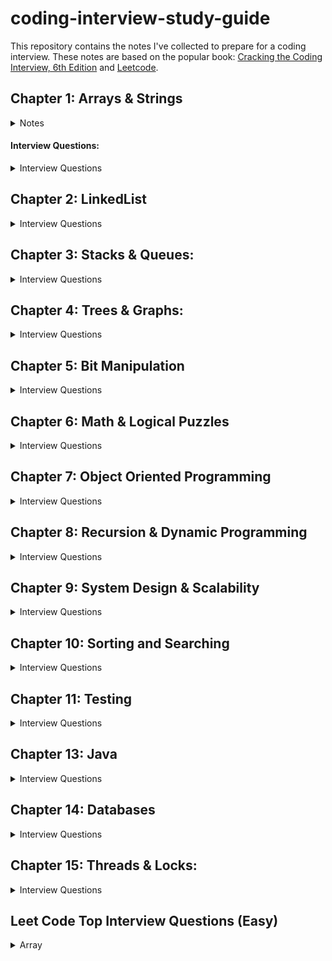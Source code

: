 # coding-interview-study-guide 
  
This repository contains the notes I've collected to prepare for a coding interview. These notes are based on the popular book: [Cracking the Coding Interview, 6th Edition](https://www.amazon.com/Cracking-Coding-Interview-Programming-Questions/dp/0984782850) and [Leetcode](https://leetcode.com/explore/interview/card/top-interview-questions-easy/). 

## Chapter 1: Arrays & Strings
<details>
 <summary>Notes</summary> 
  
 #### Hash Tables: A data structure that maps keys to values for highly efficient look up.
 
#### ArrayLists & Resizable Arrays   
   
#### StringBuilder 
#### Supplemental Topics: 
  + ##### Enumeration vs. Iterator  
  + ##### Collection Interface 
 </details> 

 #### Interview Questions: 
 <details> 
 <summary>Interview Questions</summary> 
 
  <details>
    <summary>1.1 IsUnique</summary>
    
  ```
  Approach 1: Brute Force
Run 2 loops with variables i and j. Compare string at i and j. If they become equal at any point, return false. 
for (int i=0; i < str.length() - 1; i++)
    for ( int j=i+1; j<str.length(); j++)
        if(str[i] == str[j]) return false;
TC: O(n’2), SC: O(1)
Approach 2: Sorting
Convert the string to char array for sorting. Use Arrays.sort() that gives O(nlgn) performance. Check array if any neighboring chars are identical. 
Arrays.sort(str.toCharArray());
for(int i=0; i < str.length() - 1; i++)
    if(str[i+1] == str[i]) return false;
return true;
TC: O(nlgn)-merge sort ST: O(n)-merge sort.
Approach 3: Use Extra Data Structure: Array (ASCII chars)
TC: O(n) or O(1 or c); SP: O(n or c=128)
Assuming ASCII chars, create an array of boolean values, where the flag at i indicates whether char. at i in the alphabet is contained in the string. The second time you see this char. You can immediately return false. Also, you can’t form a string of 280 unique chars out of 128 char alphabet. 
boolean isUniqueChars(String str) {
if (str.length() > 128) return false;

boolean[] char_set = new boolean [128]];
for(int i = 0; i < str.length(); i++){
int val = str.charAt(i); // get ascii value
if (char_set[val]) return false; // already found this char in string
char_set[val] = true;
}
return true;
}
Unicode: 2^(16): 4 bytes = 65,536
Extended ASCII: 2^(8): 1 byte = 256
Can’t use additional data structures:
Compare every char of the string to every other char of the string. This will take O(n’2) and O(1) space.
If allowed to modify the input string, we could sort the string in O(nlgn) time and linearly check the string for neighboring chars that are identical. Careful, some sorting algorithms take up extra space.
#2.TC:(n); SP(n) or O(1)
 boolean isUniqueChars(String str) {
int checker = 0;
for (int i = 0; i < str.length(); i++) {
        int val = str.charAt(i) - 'a';
 if ((checker & (1 <<  val)) > 0) {
       return false;
 }
 checker |= (1 << val);
 }
 return true;
}
Approach 3: Bit Manipulation (Without Extra Data Structure)
If we can’t use additional data structures, we can do the following:
Compare every char of the string to every other char. O(n^2), O(1)
If allowed to modify the input string, we could sort in O(nlogn) time and linearly check for neighboring chars that are identical. 

  ```
  
  </details>
     
  <details>
    <summary>1.2 Check Permutation</summary>
  
```
  1.2 Check Permutation:  Given two strings, write a method to decide if one is a permutation of the other. 
------------------------------------------------------------------------------------------------------------
Ask: if permutation is case sensitive, whitespace significant? “God” vs “dog”, “dog“ vs dog         ”.
Approach #1: Sort the strings
Observe: strings of different lengths cannot be permutations of each other. If two strings are permutations, they have the same characters, but in different orders. Therefore, sorting the strings will put the chars from two permutation in the same order. Simply, compare sorted versions of the string in one pass. 
Sort the string, simple and easy to understand, but not optimal.
String sort(String s){
char[] content = s.toCharArray();
java.util.Arrays.sort(content);
return new String(content);
}
boolean permutations(String s, String t){
If (s.length( ) != t.length()) return false;
else return sort(s).equals(sort(t));
}
Note: more clean, simple, and easy to understand. 
Time: O(nlgn). Space:O(n)
Approach #2: Array to store char count.
Check if two strings have identical character counts. We simply iterate through the str1, count how many times each unique char appears. Then, afterwards compare the two strings.
boolean permutation(String s, String t){
if(s.length() != t.length()) return false;
int [] letters = new int[128] // Assumption ASCII
// count the num of char is s.
for(int i=0; i < a.length(); i++){
int c = (int) s.charAt(i);
letters[c]++;
}
for(int i = 0; i < t.length(); i++){
// not a permutation
if(--t[i] < 0) return false;
}
}
Time: O(n). Space: O(c) c-128..
```


  </details>
  
  <details>
    <summary>1.3 Urlify</summary>
  
```
1.3 URLify: Replace all spaces in string with “%20”
------------------------------------------------------------------------------------------------------------
Common approach in string manipulation problems is to edit the string starting from the end and working backwards. This is useful because we have an extra buffer at the end, which allows us to change characters w/o worrying about what we’re overwriting. 
public String urlify(String str, int trueLengh)
    Char[] schar s.toCharArray();
    for (int i=trueLength - 1, j = schar.length - 1; i >= 0; i--){
        if(shcar[i] != ‘ ‘)
            schar[j] = schar[i];
        else
              schar[j--] = ‘0’
             schar[j--] = ‘2’
            schar[j--] = ‘%’
    // overwrite str with schar. array using for loop,
}
Time: O(n). Space O(n).

```
  </details>
  
  <details>
    <summary>1.4 Palindrome Permutation</summary>
  
```
1.4 Palindrome Permutation: Given a string, check if it is a permutation of a palindrome. A palindrome is a word or phrase that is same forwards and backwards. A permutation is a rearrangement of letters. 
------------------------------------------------------------------------------------------------------------
Alternative: Find the number of distinct permutations of a string. Solution: divide the factorial of the length of the string by the multiplication of the factorial of the frequency of each unique char in the string. (n!/a1!*a2!*ak!)

To decide if a string is a permutation of palindrome, we need to know if it can be written/rearranged such that it’s the same forwards and backwards. What does it take to be able to write a set of characters forwards and backwards? We need to have an even number of almost all characters, so that half can be on one side and half can be on the other side. At most one character (the middle character) can have an odd count.  For example, “tactcopapa” is a permutation of a palindrome because it has two Ts, four As, two Ps, and one O. The O can be the center of all possible palindromes.

Infeasible Approach: “Create all possible permutations and check if they are palindromes”. Such solution would work, however it’s entirely infeasible in the real world. Generating all permutations requires factorial time. (which is actually worse than exponential time.). Note: it is essentially infeasible to perform on strings longer than about 10-15 chars. You don’t need to generate all permutations in order to check if one is a palindrome. 

Approach 1
If a string with an even length is a palindrome, every character in the string must always occur an even number of times. If the string with an odd length is a palindrome, every unique character except one of the characters must always occur an even number of times. Thus, in case of a palindrome, the number of characters with odd number of occurrences can’t exceed 1.
Iterate over all the characters from 0 to 127. For every character chosen, we again iterate over the given string s and find the number of occurrences, of the current char in s. We keep a variable oddCount to keep track of the number of chars with odd number of occurrences. If the current considered char happens to be odd, we increment the oddCount. If the oddCount becomes greater than 1, it indicates that the given string s can’t lead to the formation of a palindromic permutation based on above reasoning. 
    public boolean canPermutePalindrome(String s) {
        int count = 0;
        for (char i = 0; i < 128 && count <= 1; i++) {
            int ct = 0;
            for (int j = 0; j < s.length(); j++) {
                if (s.charAt(j) == i)
                    ct++;
            }
            count += ct % 2;
        }
        return count <= 1;
    }
Time: O(128*n). Space: O(1)
 Approach 2: Using HashMap

Essentially, we need to count the number of chars with odd number of occurrences in the given string s. Use a hashmap to map a char to its frequency in the string. To do, traverse over the given string in one pass; For every new char found in s, we create a new entry in the map for this char with the frequency of 1. Whenever, we find the same char again, we update the frequency appropriately. At the end, traverse over the map and if the count of number of odd frequencies is greater than one, we immediately return false. Otherwise, a palindromic permutation is possible with the given string s. Alternatively, array of size 128 can be used for mapping.
public boolean canPermutePalindrome(String s) {
     HashMap < Character, Integer > map = new HashMap < > ();
     //  int[] map = new int[128];
     for (int i = 0; i < s.length(); i++) {
         map.put(s.charAt(i), map.getOrDefault(s.charAt(i), 0) + 1);
     }
     int count = 0;
     for (char key: map.keySet()) {
         count += map.get(key) % 2;
         if(count > 1) return false;
     }
     return true;;
 }
Time: O(n). Space: O(n)
Approach 3: Single Pass
Instead of running through the mapping to determine the odd count in s, we can determine the odd count in one pass over s. Traverse over s and update the frequency for the current char enountered. Whenever we update an entry in map, we also check if its value becomes even or odd. We start count value of 0. If the value of the entry just updated in map happens to be odd, we increment the value of count to indicate that one more char with odd number of occurrences has been found. However, we need to traverse till the end of the string to determine the final result, unlike the last approaches, we could stop the traversal over map as soon as the count exceeded one.
public boolean canPermutePalindrome(String s) {
        int[] map = new int[128];
        int count = 0;
        for (int i = 0; i < s.length(); i++) {
            map[s.charAt(i)]++;
            if (map[s.charAt(i)] % 2 == 0)
                count--;
            else
                count++;
        }
        return count <= 1;
    }
Time: O(n). Space: O(c), c = 128.
Approach 4: Using Set
Use a set to keep track of the number of elements with odd number of occurrences in s. When we initially find the char we add it the entry indicating an odd number of occurrences currently for the given string, and remove it if we find it again indicating an even number of occurrences currently. At the end, the size of set indicates the number of elements with odd number of occurrences in s. 
public boolean canPermutePalindrome(String s) {
        Set < Character > set = new HashSet < > ();
        for (int i = 0; i < s.length(); i++) {
            if (!set.add(s.charAt(i)))
                set.remove(s.charAt(i));
        }
        return set.size() <= 1;
    }
Time: O(n). Space(n)


```
  </details>
  
  
  <details>
    <summary>1.5 OneAway</summary>
  
```
1.5 One Away: Three types of edits that can be performed on strings: insert, remove, replace a char. Given two strings, check if they are one edit(or zero edits) away.
----------------------------------------------------------------------------------------------------------
Approach 1: Brute Force
Check all possible strings that are one edit away by testing the removal of each character (and comparing), testing the replacement of each character (and comparing), and then testing the insertion of each character (and comparing).
This is one of those problems where it’s helpful to think about the “meaning” of each of these operations.  What does it mean for two strings to be one insertion, replacement, or removal away from each other?
Replacement: the two strings are different only in one place. Ex: bale and pale, are one replacement away.
Insertion: two strings will be identical, except for a shift at some point in the string. Apple and aple-one insertion away.
Removal: removal is just the inverse of insertion. Apple and aple are one removal away.
Approach 1: check for insert and replace edit
// check if you can insert a char into s1 to make s2
boolean oneEditInsert(String s1, String s2){
int index1 = 0;
int index2 = 0;
while (index2 < s2.length() && index1 < s1.length()){
    if (s1.charAt(index1) != s2.charAt(index2))
        If (index1 != index2) return false;
       index2++;
   else 
    index1 ++;
    index2 ++;
}
return true;
}
boolean oneEditReplace(String s1, String s2){
    Boolean found_difference = false;
    for (int i = 0; i < s1.length(); i++) 
       if (s1.charAt(i) != s2.charAt(i)) 
        if (found_difference) return false;
        found_difference = true;
   return true;
}
// main
boolean oneEditAway(String first, String second) {
   if (first.length() == second.length()) return oneEditReplace(first, second);
   else  if (first.length() + 1 == second.length()) return OneEditInsert(first,sec);
   else if (first.length() - 1 == second.length()) oneEditInsert(second, first);
   return false;
}
Time: O(n). Space: O(1).
Approach 2: Merge two methods into one.
To do this, observe that both methods follow similar logic: compare each char and ensure the strings are only different by one. The methods vary in how they handle that difference. The method oneEditReplace does nothing other than flag the difference, whereas oneEditInsert increments the pointer to the longer string. We can handle both of these in the same method.
boolean oneEditAway(String first, String second){
    // length check
    if (Math.abs(first.length() - second.length()) > 1) return false;
    // get shorter and longer string
    String s1 = first.length() < second.length() ? first : second;
    String s2 = first.length() < second.length() ? second : first;

   int index1 = 0, index2 = 0;
   boolean found_diff = false;
   while(index2 < s2.length() && index1 < s1.length()){
      if (s1.charAt(index1) != s2.charAt(index2)) {
        // Ensure that this is the first difference found
       if (found_diff) return false;
        found_diff = true;
       if (s1.length() == s2.length()) index1 ++;// On replace, move shorter pointer
    else index1 ++; // if matching, move shorter pointer
    index2 ++; // always move pointer for longer string
     }
   }
return true;
}
Time: O(n). Space: O(n).
Some might argue first approach is better as it is clearer and easier to follow.
Others argue, second approach is better, since it’s more compact and doesn’t duplicate code, which is can facilitate maintainability.

```


  </details>
   <details>
    <summary>1.6 String Compression</summary>
  
```
1.6 String Compression: using counts of repeated chars. aaab -> a3b.
Implement a method to perform basic string compression using the counts of repeated characters. If the “compressed” string would not become smaller than the original string, return original string. Assume string has only uppercase and lowercase letters.
Approach 1: Copy char & count repeats
Iterate the string, copying characters to a new string and counting the repeats. At each iteration, check if the current char is the same as the next char. If not, add its compressed version to the result.
String compressBad(String str) {
    String compressed_string = “”;
    Int count_consecutive = 0;
    for (int i =0; i < str.length(); i++) {
       count_consecutive ++; 
       // If next char is different than the current, append this char to result
       if (i + 1 >= str.length() || str.charAt(i) != str.charAt(i+1))
            compressed_string += “”+str.charAt(i) + count_consecutive;
            count_consecutive = 0;
   }
    return compressed_string.length() < str.length() ? compressed_string : str;
}
Time: O(p + K2) = O(n^2)-n number of char in sequence. String concatenation operates in O(n2)). You have to copy old chars to new String and then copy new strings to be concatenated. 
Approach 2: Using StringBuilder
String compress(String str) {
    StringBuilder compressed = new StringBuilder();
    Int count_consecutive = 0;
    for (int i = 0; i < str.length(); i++)
        count_consecutive ++;
    // next char is different than current, append this char to result
    if (i + 1>= str.length() || str.charAt(i) != str.charAt(i+1)
        compressed.append(str.charAt(i))
        compressed.append(count_consecutive);
        Count_consecutive = 0;

   return compressed.length() < str.length() ? compressed.toString() : str;
}

Approach 3: Count first before compressing to String
Check in advance, whether compressed length is greater than the input string. It will avoid us having to create a string we never use. Drawback, it causes a second loop through the chars and also adds duplicated code.
String compress(String str) {
    // check final length and return input string if it would be longer
    Int final_length = count-Compression(str);
    if(final_length >= str.length()) return str;

 StringBuilder compressed = new StringBuilder(final_length);
    Int count_consecutive = 0;
    for (int i = 0; i < str.length(); i++)
        count_consecutive ++;
    // next char is different than current, append this char to result
    if (i + 1>= str.length() || str.charAt(i) != str.charAt(i+1)
        compressed.append(str.charAt(i))
        compressed.append(count_consecutive);
        count_consecutive = 0;
    return compressed.toString();
}
int count-Compression(String s){
    int compressed_length = 0, count_consecutive = 0;
   for (int i = 0; i < str.length(); i++) {
       count_consecutive ++;
      // if next char is different than current, increase the length
        if (i + 1>= str.length() || str.charAt(i) != str.charAt(i+1)
               compressed_length += 1 + String.valueOf(count_consecutive).length();
               count_consecutive = 0;
return compressed_length;
   }
}

```
  </details>
  
  <details>
    <summary>1.7 Rotate Matrix</summary>
  
```
1.7:   Rotate Matrix: Given an image represented by an nxn matrix, where each pixel in the image is 4 bytes, write a method to rotate the image by 90 degrees. Can you do this in place?
The easiest way to do this is to implement the rotation in layers. Perform a circular rotation on each layer. Move top ege to the right edge…
Approach 1: Use an Array
Copy the top edge to an array, and then move the left to the top, the bottom to the left, and so on. 
Time: O(n). Space: O(n)
Approach 2: In place swapping
for i = 0 to n
  temp = top[i]
  top[i] = left[i]
  left[i] = bottom[i]
  bottom[i] = right[i]
  top[i] = temp[i]
Perform such a swap on each layer; i.e., swap index by index,, starting from the outermost layer and working our way inwards. (Alternatively, we can start from the inner layer and work outwards).
boolean rotate(int[][] matrix) {
    if(matrix.length == 0 || matrix.length != matrix[0].length) return false;
    Int n = matrix.length;
   for(int layer = 0; layer < n/2; layer ++)
       int first = layer;
       Int last  = n - 1 - layer;
      for(int i = first; i < last; i++)
            int offset = i - first;
            int top = matrix[first][i]; // save top
            // left -> top
           matrix[first][i] = matrix[last-offset][first];
          // bottom -> left 
          matrix[last-offset][first] = matrix[last][last-offset];
         // right -> bottom
          matrix[last][last-offset] = matrix[i][last];
       // top -> right
         matrix[i][last] = top; // right <- saved top
}
Time: O(n2), BCRT b/c must touch all n2 elements. Space: O(1).

```
  </details>
  
  + 1.8 Zero Matrix:
  + 1.9 String Rotation:
 </details> 
 
## Chapter 2: LinkedList
<details>
<summary>Interview Questions</summary>
 
  * 2.3 Return Kth to Last: Implement an algorithm to find the kth to last element of a singly linked list.
  * 2.3 Delete Middle Node: Implement an algorithm to delete a node in the middle (i.e. any node but the first and last node) of a singly linked list, given only access to that node.
  * 2.4 Partition: 
  * 2.5 Sum Lists: 
  * 2.6 Palindrome: Check if a linked list is a palindrome.
  * 2.7 Intersection: 
  * 2.8 Loop Detection: Given a circular linked list, return the node at the beginning of the loop.
</details>
 
## Chapter 3: Stacks & Queues:
<details>
 <summary>Interview Questions</summary>
 
  + 3.1 Three in One: Describe how you could use a single array to implement three stacks.
  + 3.2 Stack Min: How would you design a stack which, in addition to push and pop, has a function min, which returns the minimum element? Push, pop and min should all operate in O(1) time.
  + 3.3 Stack of Plates: Imagine a (literal) stack of plates. 
  + 3.4 Queue via Stacks: Implement a MyQueue class which implements a queue using two stacks.
  + 3.5 Sort Stack: Sort a stack such that the smallest items are on the top.
  + 3.6 Animal Shelter: 
 </details>
 
 ## Chapter 4: Trees & Graphs: 
 <details>
 <summary>Interview Questions</summary>
 
  + 4.1 Route Between Nodes: Given a directed graph, find out whether there is a route between two nodes.
  + 4.2 Minimal Tree: Given a sorted (increasing order) array with unique integer elements, create a binary tree with minimal height.
  + 4.3 List of Depths: Given a binary tree, create a linked list of all the nodes at each depth.
  + 4.4 Check Balanced: Check if a binary tree is balanced, defined as a tree such that the heights of the two subtrees of any node never differ by more than one.
  + 4.5 Validate BST: Check if a binary tree is a binary search tree.
  + 4.6 Successor: Find the "next" node (in-order successor) of a given node in a binary search tree. Assume that each node has a link to its parent.
  + 4.7 Build Order: 
  + 4.8 First Common Ancestor: Find the first common ancestor of two nodes in a binary tree. Avoid storing additional nodes in a data structure. Note: This is not necessarily a binary search tree.
  + 4.9 BST Sequence: A binary search tree was created by traversing through an array from left to right and inserting each element. Given a binary search tree with distinct elements, printall possible arrays that could have led to this tree.
  + 4.10 Check Subtree: T1 and T2 are two very large binary trees, with T1 much bigger than T2. Determine if T2 is a subtree of T1.
  + 4.11 Random Node: 
  + 4.13 Paths with Sum: Given a binary tree with each node containing an integer value (positive or negative). Count the number of paths that sum to a given value. The path does not need to start or end at the root or a leaf, but it must go downwards from the parent nodes to child nodes.
 </details>
  
## Chapter 5: Bit Manipulation
<details>
 <summary>Interview Questions</summary>
 
  + 5.1 Insertion: 
  + 5.2 Binary to String: Given a real number between 0 and 1 that is passed in as a double, print the binary representation. If the number cannot be represented accurately in binary with at most 32 characters, print "ERROR".
  + 5.3 Flip Bit to Win: You have an integer and you can flip exactly one bit from a 0 to a 1. Find the length of the longest sequence of 1s you could create.
  + 5.4 Next Number: Given a positive integer, print the next smallest and the next largest number that have the same number of 1 bits in their binary representation.
  + 5.5 Debugger: Explain what the following code does: ((n & (n-1) == 0). 
  + 5.6 Conversion: Determine the number of bits you would need to flip to convert integer A to integer B. 
  + 5.7 Pairwise Swap: Swap odd and even bits in an integer with as few instructions as possible. 
  + 5.8 Draw Line: A monochrome screen is stored as a single array of bytes, allowing eight consecutive pixels to be stored in one byte. The screen has width w, where w is divisible by 8 (i.e. no byte will be split across rows). The height of the screen can be derived from the length of the array and the width. Draw a horizontal line from (x1, y) to (x2, y).

 </details>
 
  ## Chapter 6: Math & Logical Puzzles  
  <details>
 <summary>Interview Questions</summary>
 
  + 6.1 The Heavy Pill: You have 20 bottles of pills. 19 bottles have 1.0 gram pills, but one has pills of weight 1.1 grams. Given a cale that provides an exact measurement. How would you find the heavy bottle? Note: You can only use the scale once.
  + 6.2 Basketball: You have a basketball hoop and someone says that you can play one of two games. Game 1: You get one shot to make the hoops. Game 2: You get three shots and you have to make two of three shots. If p is the probability of making a particular shot, for which values of p should you pick one game or the other?
  + 6.3 Dominos: There is an 8x8 chessboard in which two diagonally opposite corners have been cut off. You are given 31 dominos, and a single domino can cover exactly two squares. Can you use the 31 dominos to cover the entire board? Prove you answer (by providing an example or showing why it's impossible).
  + 6.4 Ants on a Triangle: There are three ants on different vertices of a triangle. What is the probability of collision (between any two or all of them) if they start walking on the sides of the triangle? Assume that each ant randomly picks a direction, with either direction being equally likely to be chosen, and that they walk at the same speed. Similarly, find the probability of collision with n ants on an n-vertex polygon. 
  + 6.5 Jugs of Water: You have a five-quart jug, and an unlimited supply of water
  + 6.6 Blue-Eyed Island:
  + 6.7 The Apocalypse:
  + 6.8 The Egg Drop Problem:
  + 6.9 100 Lockers:
  + 6.10 Poison:
</details>

## Chapter 7: Object Oriented Programming
<details>
 <summary>Interview Questions</summary>
 
  + 7.1 Deck of Cards: Design the data structure for a generic deck of cards. Explain how you would subclass the data structure to implement blackjack.
  + 7.2 Call Center:
  + 7.3 Jukebox: Design a musical jukebox using object-oriented principles
  + 7.4 Parking Lot: Design a parking lot using object-oriented principles
  + 7.5 Online Book Reader: Design the data structure for an online book reader system.
  + 7.6 Jigsaw: Implement an NxN jigsaw puzzle. Design the data structure and explain an algorithm to solve the puzzle. Assume that you have a fitswith method, which when passed two puzzle edges, reutrns true if the two edges belong together.
  + 7.7 Chat Server: Explain how you would design a chat server. In particular, provide details about the varaious backend components, classes, and methods. What would be the hardest problems to solve?
  + 7.8 Othello: Othello is played as follows: Each Othello piece is white on one side and black on the other. When a piece is surrounded by its opponents on both the left and right sides, or both the top and bottom, it is said to be captured and its color is flipped. On you turn, you must capture at least one of your opponent's pieces. The game ends when either user has no more valid moves. The win assigned to the person with the most pieces. Implement the object oriented design for Othello.
  + 7.9 Circular Array: Implement a CircularArray class that supports an array-like data structure which can be efficiently rotated. If possible, the class should use a generic type (also called a template), and should support iteration via the standard for each loop (for (Obj 0 : circularArray) notation.
  + 7.10 Minesweeper:
  + 7.11 File System:
  + 7.12 Hash Table: Design and implement a hash table which uses chaining (linked lists) to handle collisions.
</details>

## Chapter 8: Recursion & Dynamic Programming
<details>
 <summary>Interview Questions</summary>
 
  + 8.1 Triple Step: A child is running up a staircase with n steps and can hop either 1 step, 2 steps, or 3 steps at a time. Implement a method to count how many possible ways the hcild can run up the stairs.
  + 8.2 Robot in a Grid: Imagine a robot sitting on the upper left corner of grid with r rows and c columns. The robot can only move in two directions, right and down, but certain cells are "off-limits" such that the robot cannot step on them. Design an algorithm to find a path for the robot from the top left to the bottom right. 
  + 8.3 Magic Index: A magic index in an array A[0 ... n-1]  is defined to be an index such that A[i] = i. Given a sorted array of distinct integers, write a method to find a magic index, if one exists, in array A. 
  + 8.4 Power Set: Write a method to return all subsets of a set.
  + 8.5 Recursive Multiply: Write a recursive function to multiply two positive integers without using * operator. You can use addition, subtraction, and bit shifting, but you should minimize the number of those operations. 
  + 8.6 Towers of Hanoi: In the classic problem of the Towers of Hanoi, you have 3 towers and N disks of different sizes which can slide onto any tower. The puzzle starts with disks sorted in ascending order of size from top to bottom (i.e., each disk sits on top of an even larger one). You have the following constraints:
  * Only one disk can be moved at a time.
  * A disk is slid off the otp of one tower onto another tower.
  * A disk cannot be placed on top of a smaller disk.
  * Write a program to move the disks from th efirst tower to the last usings stacks.
  + 8.7 Permutations without Dups: Write a method to compute all permutations of a string of unique characters.
  + 8.8 Permutations with Dups: Write a method to compute all permutations of a string whose characters are not necessarily unique. The list of permutations should not have duplicates.
  + 8.9 Parens: Implement an algorithm to print all valid (e.g., properly opened and closed) combinations of n pairs of parentheses.
  + 8.10 Paint Fill: Implement the 
  + 8.11 Coins:
  + 8.12 Eight Queens:
  + 8.13 Stack of Boxes:
  + 8.14 Boolean Evaluation:
</details>

## Chapter 9: System Design & Scalability
<details>
 <summary>Interview Questions</summary>
 
  + 9.1 Stock Data: Imagine you are building some sort of service that will be called by up to 1,000 client applications to get simple end-of-day stock price information (open, close, high, low). You may assume that you already have the data, and you can store it in any format you wish. How would you design the client-facing service that provides the inforomation to client applications? You are responsible for the development, rollout, and ongoing monitoring and maintenance of the feed. Describe the different methods you considered and why you would recommend your approach. Your service can use any technologies you wish, and can distribute the information to the client application in any mechanism you choose.
  + 9.2 Social Network: How would you design the data structure for a very large social network like Facebook or LinkedIn? Design how you would design an algorithm to show the shortest path between two people?
  + 9.3 Web Crawler: If you were designing a web crawler, how would you avoid getting into infinite loops?
  + 9.4 Duplicate URLs: You have 10 billion URLs. How would you detect the duplicate documents? In this case, assume "duplicate" means the URLs are identical.
  + 9.5 Cache: Imagine a web server for a simplified search engine. This systemm has 100 machines to respond to search queries, which may then call out using ```processSearch(string query)``` to another cluster of machines to actually get the result. The machine which responds to a given query is chosen at random, so you cannot guarantee that the same machine will always respond to the same request. The method ```processSearch``` is very expensive. Design a caching mechanism for the most recent queries. Be sure to explain how you would update the cache when data changes.
  + 9.6 Sales Rank: A large eCommerce wishes to list the best-selling products, overall and by category. For example, one product might be the #1056th best-selling product overall but the #13th best-selling product under "Sports Equipment" and the #24th best-selling product under "Safety". Describe how you would design this system?
  + 9.7 Personal Financial Manager: Explain how you would design a personal financial manager (like mint.com). This system would connect to your bank accounts, analyze your spending habits, and make recommendations.
  + 9.8 Pastebin: Design a system like pastebin, where a usercan enter a piece of text and get a randomly generated URL to access it.  
</details>

## Chapter 10: Sorting and Searching
<details>
 <summary>Interview Questions</summary>
 
  + 10.1 Sorted Merge: Given two sorted arrays, A and B, where A has a large enough buffer at the end to hold B. Write a method to merge B into A in sorted order.
  + 10.2 Group Anagrams: Sort an array of strings so that all the anagrams are next to each other.
  + 10.3 Search in Rotated Array: Given a sorted array of n integers that has been rotated an unkown number of times, write code to find an element in the array. Assume that the array was orginally sorted in increasing order. 
  + 10.4 Sorted Search, No Size: 
  + 10.5 Sparse Search: Given a sorted array of strings that is interspersed with empty strings, write a method to find the location of a given string.
  + 10.6 Sort Big File: Imagine you have a 20 GB file with one string per line. Explain how you would sort the file.
  + 10.7 Missing Int: 
  + 10.8 Find Duplicates:
  + 10.9 Sorted Matrix Search:
  + 10.10 Rank from Stream:
  + 10.11 Peaks and Valleys:
</details>

## Chapter 11: Testing
<details>
 <summary>Interview Questions</summary>
 
  + 11.1 Mistake: Find the mistake(s) in the following code:
  + 11.2 Random Crashes:
  + 11.3 Chess Test:
  + 11.4 No Test Tools: How would you load test a webpage without using any test tools?
  + 11.5 Test a Pen: How would you test a pen?
  + 11.6 Test an ATM: How would you test an ATM in a distributed banking system?
</details>

## Chapter 13: Java
<details>
 <summary>Interview Questions</summary>
 
  + 13.1 Private Constructor: In terms of inheritance, which is the effect of keeping a constructor private?
  + 13.2 Return from Finally: In Java, does the finally block get executed if we insert a return statement inside the try block of a try-catch-finally?
  + 13.3 Final, etc.: What is the difference between final, finally, and finalize?
  + 13.4 Generics vs. Templates: Explain the difference between templates in C++ and generics in Java.
  + 13.5 TreeMap, HashMap, LinkedHashMap: Explain the differences between TreeMap, HashMap, and LinkedHashMap. Provide an example of when each one would be best.
  + 13.6 Object Reflection: Explain what object reflection is in Java and why it is useful.
  + 13.7 Lambda Expressions: There is a class Country that has methods getContinent() and getPopulation(). Write a funciton 
  ```int getPopulation(List<Country> countries, String continent)``` that computes the total population of a given continent, given a list of all countries and the name of a continent.
  + 13.8 Lambda Random: Using Lambda expressions, write a function ```List<Integer> getRandomSubset(List<Integer> list)``` that returns a random subset of arbitrary size. All subsets (including the empty set) should be equally likely to be chosen.
</details>

## Chapter 14: Databases
<details>
 <summary>Interview Questions</summary>
  
  + Questions 1 through 3 refer to the database schema at the end of the chapter. Each apartment can have multiple tenants, and each tenant can have multiple apartments. Each apartment belongs to one building, and each building belongs to one complex. 
  + 14.1 Multiple Apartments: Write a SQL query to get a list of tenants who are renting more than one apartment.
  + 14.2 Open Requests: Write a SQL query to get a list of all buildings and the number of open requests (Requests in which status equals 'Open').
  + 14.3 Close All Requests: Building #11 is undergoing a major renovation. Implement a query to  close all requests from apartments in this building.
  + 14.4 Joins: What are the different types of joins? Please explain how they differ and why certain types are better in certain situations.
  + 14.5 Denormalization: What is denormalization? Explain the pros and cons?
  + 14.6 Entity-Relationship Diagram: Draw an entity-relationship diagram for a database with companies, people, and professionals (people who work for companies). 
  + 14.7 Design Grade Database: Imagine a simple database storing information for student's grades. Design what this database might look like and provide a SQL query to return a list of the honor roll students (top 10%), sorted by their grade point average.
</details>

## Chapter 15: Threads & Locks:
<details>
 <summary>Interview Questions</summary>
  
  + 15.1 Thread vs Process: What's the difference between a thread and a process?
  + 15.2 Context Switch: How would you measure the time spent in a context switch?
  + 15.3 Dining Philosophers: In the famous dining philosoper problem, a bunch of philosophers are sitting around a circular table with one chopstick between each of them. A philosopher needs both chopsticks to eat, and always picks up the left chopstick before the right one. A deadlock could potentially occur if all the philosophers reached for the left chopstick at the same time. Using threads and locks, implement a simulation of the dining philosopher problem that prevents dead-locks.
  + 15.4 Deadlock-Free Class: Design a class which provides a lock only if there are no possible deadlocks.
  + 15.5 Call In Order: Suppose we have the following code: <br />
  ```
  public class foo {
    public Foo(){ ... }
    public void first() { ... }
    public void second() { ... }
    public void third() { ... }
  }
  ```
  The same instance of Foo will be passed to three different threads. ThreadA will call first, threadB will call second, and threadC will call third. Design a mechanism to ensure that first is called before second and second is called before third.
  + 15.6 Synchronized Methods: You are given a class with synchronized method A and a normal method B, If you have two threads in one instance of a program, can they execute A at the same time? Can they execute A and B at the same time?
  + 15.7 FizzBuzz: In the classic problem FizzBuzz, you are told to print the numbers from 1 to n. However, when the number is divisible by 3, print "Fizz". When it is divisible by 5, print "Buzz". When it is divisible by 3 and 5, print "FizzBuzz". In this problem, you are asked to do this in a multithreaded way. Implement a multithreaded version of FizzBuzz with four threads. One thread checks for divisiblity of 3 and prints "Fizz". Another thread is responsible for divisibility of 5 and prints "Buzz". A third thread is responsible for divisibility of 3 and 5 and prints "FizzBuzz". A fourth thread does the numbers. 
</details>

## Leet Code Top Interview Questions (Easy)
<details>
 <summary>Array</summary>

* 1.1 Remove Duplicates from Sorted Array
```
Approach 1: Two Pointers
Since the array is already sorted, we can keep two pointers i and j, where i is the slow-runner and j is the fast-runner. As long as nums[i] = nums[j], we increment j to skip the duplicate. 
When we encounter nums[i] /=  nums[j], the duplicate run has ended, so we must copy its value to nums[i + 1], i is then incremented and we repeat the same process again until j reaches the end of the array.
public int removeDuplicates(int[] nums) {
        if(nums.length <= 1 ) return nums.length; 
        int i = 0;
        for(int j = 1; j < nums.length; j++){
            if(nums[i] != nums[j]){
                nums[++i] = nums[j]; 
            }
        }
        return i + 1;
 }
 ```

Time: O(n), n being the length of the array, Space: O(1)

* 1.2 Best Time to Buy and Sell Stocks
```
public int maxProfit(int[] prices) {
        int profit = 0;        
        for(int i = 0; i < prices.length - 1; i++) {
            if(prices[i + 1] > prices[i]) profit += (prices[i + 1] -   prices[i]);
        }        
        return profit;
}```
* 1.3 Rotate Array
* 1.4 Contains Duplicate
* 1.5 Single Number
* 1.6 Intersection of Two Arrays II
* 1.7 Plus One
* 1.8 Move Zeroes
* 1.9 Two Sum
* 2.0 Valid Sudoku
* 2.1 Rotate Image
</details>

<details>
 <summary>Strings</summary>

* 1.1 Reverse String
* 1.2 Reverse Integer
* 1.3 First Unique Character in a String
* 1.4 Valid Anagram
</details>

## Programming Interview Exposed 
<details>
 <summary>Reading Notes</summary>
 
### Preface:
You’ll get as much out of this book as you put into it. Take some time trying to work through the problems before you read the solutions. Deliberate practice.
If you work on learning to solve not just the specific problems we present, but the types of problems we present, you’ll be able to handle anything they throw at you in an interview
Learning by watching is never as effective as learning by doing. If you want to get the most out of this book, you will have to work out the problems yourself. 
After you read a problem, put the book down and try to work out the solution.
### Introduction:
Landing a great programming job isn’t a matter of luck; it’s a matter of preparation. Software firms want to hire great programmers who can work well with others to successfully produce great products.
Programming interview do not assess essential skills such as: communicating, teamwork, architecture, management of large codebases, discipline to consistently produce reliable code on schedule; and the ability to tackle a large projects.
How to use the book: 
Preparation is the key to mastering the programming interview process.
Don’t skip or gloss over the material you don’t understand.
### Chapter 1: Before the Search:
The best programmers are passionate about their work.
Know yourself: know they type of programmer you want to be.
Do well in school: Although grades aren’t everything, they are one measure that companies use to rank new graduates with little job experience.
### Chapter 2: The Job Application Process:
When an offer is made, do not accept it immediately. Give yourself time to consider it.
Look over the offer, try to negotiate a better deal, no matter what the recruiter says.
Recruiter’s job is to do everything necessary to get you to accept the offer at the lowest possible salary.
### Chapter 3: Approaches to Programming Problems:
How a candidate performs during the programming interviews is the main determinant of whether an offer is made.
Many of the questions are designed to take up to an hour to solve, so don’t get frustrated if you don’t see the answer right away. 
Note: These problems are hard! Some of the questions are designed to see how you handle a problem when you don’t immediately see the solution. 
### The Process
The point of the coding questions is to determine how well you can code. It’s the most important part of the interview.
Show the interviewer that you understand the underlying concepts, not that you’ve managed to memorize the answer to a programming puzzle.

### Solving the Problems: (discussion between you and the interviewer)
1. Make sure you understand the problem. Ask the right clarifying question.
2. When you understand the question, try a simple example.
3 a. Find the brute force solution.
3 b. Focus on the algorithms and data structures you will use to solve the problem
4. After you figure out your algorithm & how you can implement it, explain your solution to the interviewer. 
5. While you code, explain what you’re doing. Narrate your code.
6. Ask questions when necessary.
7. After you write the code for a problem, immediately verify that the code works by tracing through it with an example.Helps to flush out minor errors and bugs.
8. Make sure you check your code for all errors and special cases, especially boundary conditions. 
9. State the time and space complexity.

### When you get stuck:
Show interest in the problem and keep trying to solve it.
Note: Go back to an example. Try to move from the specific example to the general case and from there to the solution.
Try a different data structure.

 </details>

## Elements of the Programming Interview:
<details>
 <summary>Notes</summary>
 
 ### Introduction:
EPI aims to help engineers interviewing for software development positions. Primary focus on data structures (d.s.), algorithms (algors), system design (s.d.), and problem solving. 
Don’t waste precious time on topics you do not need to know. Dijkstra’s and other related algorithms should not be of importance. Master array, linked lists and string problems. Then, trees and graphs. 
### Chapter 1: 
### Getting Ready:
Before everything else, getting ready is the secret of success. -H. Ford.
Strategies For a Great Interview
The essence of strategy is choosing what not to do
### Approaching the Problem:
Clarify the question: A good way of clarifying the question is to state a concrete instance of the problem. For example, if the question is “find the first occurrence of a number greater than k in a sorted array”, you could ask “if the input array is <2,20,30> and k is 3, then are you supposed to return 1, the index of 20?” These questions can be formalized as unit tests.
Ask interviewer what time and space complexity s/he would like in your solution.
Work on concrete examples:
Spell out the brute force solution:
### Think out loud:
Apply patterns from past problem:
Focus on the top-level algorithms: Specify you will handle the main algorithm first, then the corner cases. Add TODO comments for portions that you want to come back to.
### General Conversation:
The point of this conversation is to answer the following questions:
Can the candidate clearly communicate a complex idea?
Is the candidate passionate about his work?
Is there a potential interest match with some project?
The only failures and mistakes in life are the ones you do not learn from.
### Conducting An Interview:
If you know both yourself and your enemy, you can win numerous battles without jeopardy. - “The Art of War”, Sun Tzu, 515 B.C.	
### Problem Solving: 
It’s not that I’m so smart, it’s just that I stay with problems longer. - A. Einstein
Bear in mind developing problem solving skills is like learning to play a musical instrument--books and teachers can point you in the right direction, but only your hard work will take you there.
### 4.1 Data structure review:
1. d.s - is a way of storing and organizing related data items so that they can be manipulated efficiently. 
2. Binary trees: used to represent hierarchical relationships.
3. Hash Tables: a d.s. Used to store keys, optionally, with corresponding values. Inserts, deletes, and lookups run O(1) time on average. One caveat is that these functions require good hash function--a mapping from the set of all possible keys to the integers which is similar to a uniform random assignment. Another caveat is that if the number of keys that is to be stored is not known in advance then the hash table needs to be periodically resized, which depending on how the resizing is implemented, can lead to some updates having O(n) complexity. 

 </details>
